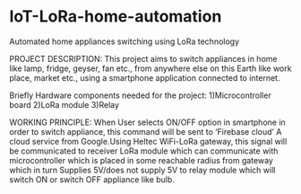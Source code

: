 # IoT-LoRa-home-automation
Automated home appliances switching using LoRa technology

PROJECT DESCRIPTION: This project aims to switch appliances in home like lamp, fridge, geyser, fan etc., from anywhere else on this Earth like work place, market etc., using a smartphone application connected to internet.

Briefly Hardware components needed for the project:
1)Microcontroller board
2)LoRa module
3)Relay

WORKING PRINCIPLE: When User selects ON/OFF option in smartphone in order to switch appliance, this command will be sent to ‘Firebase cloud’ A cloud service from Google.Using Heltec WiFi-LoRa gateway, this signal will be communicated to receiver LoRa module which can communicate with microcontroller which is placed in some reachable radius from gateway which in turn Supplies 5V/does not supply 5V to relay module which will switch ON or switch OFF appliance like bulb.

